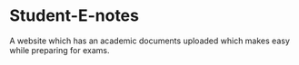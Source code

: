 # Student-E-notes
A website which has an academic documents uploaded which makes easy while preparing for exams.
